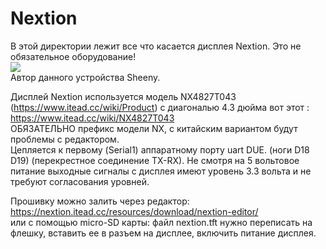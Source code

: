 # Nextion
В этой директории лежит все что касается дисплея Nextion. Это не обязательное оборудование!<br>
<img src="https://github.com/pav2000/ControlHeatPump/blob/master/Nextion/Screen/00.jpg"/><br>
Автор данного устройства Sheeny.

Дисплей Nextion используется модель NX4827T043 (https://www.itead.cc/wiki/Product) с
диагональю 4.3 дюйма вот этот : https://www.itead.cc/wiki/NX4827T043 <br>
ОБЯЗАТЕЛЬНО префикс модели NX, с китайским вариантом будут проблемы с редактором.<br>
Цепляется к первому (Serial1) аппаратному порту uart DUE. (ноги D18 D19) (перекрестное соединение
TX-RX). Не смотря на 5 вольтовое питание выходные сигналы с дисплея имеют уровень 3.3 вольта и не
требуют согласования уровней.<br>

Прошивку можно залить через редактор: https://nextion.itead.cc/resources/download/nextion-editor/<br>
или с помощью micro-SD карты: файл nextion.tft нужно переписать на флешку, вставить ее в разъем на дисплее, включить питание дисплея.


